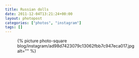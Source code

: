 ```yaml
---
title: Russian dolls
date: 2011-12-04T13:21:24+00:00
layout: photopost
categories: ["photos", "instagram"]
tags: []
---
```


<figure class="photo photo--square">
  {% picture photo-square blog/instagram/ad98d7423079c13062fbb7c947eca017.jpg alt="" %}
</figure>


